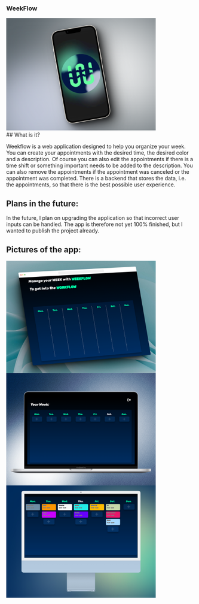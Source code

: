 ### WeekFlow
<img alt="WeekFlow" width="400px" src="https://github.com/LukasF06/WeekFlow/blob/main/WeekFlowImages/WeekFlowShot4.png" />
<br />
## What is it?

Weekflow is a web application designed to help you organize your week. You can create your appointments with the desired time, the desired color and a description. Of course you can also edit the appointments if there is a time shift or something important needs to be added to the description. You can also remove the appointments if the appointment was canceled or the appointment was completed. There is a backend that stores the data, i.e. the appointments, so that there is the best possible user experience.

## Plans in the future:

In the future, I plan on upgrading the application so that incorrect user inputs can be handled. The app is therefore not yet 100% finished, but I wanted to publish the project already.

## Pictures of the app:

<img alt="WeekFlow" align="left" width="400px" src="https://github.com/LukasF06/WeekFlow/blob/main/WeekFlowImages/WeekFlowShot1.png" />

<img alt="WeekFlow" align="left" width="400px" src="https://github.com/LukasF06/WeekFlow/blob/main/WeekFlowImages/WeekFlowShot3.png" />

<img alt="WeekFlow"  width="400px" src="https://github.com/LukasF06/WeekFlow/blob/main/WeekFlowImages/WeekFlowShot2.png" />
